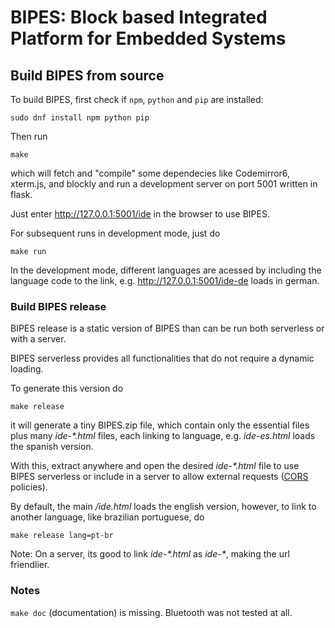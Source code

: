 # BIPES: Block based Integrated Platform for Embedded Systems

## Build BIPES from source

To build BIPES, first check if `npm`, `python` and `pip` are installed:

```
sudo dnf install npm python pip
```

Then run
```
make
```
which will fetch and "compile" some dependecies like
Codemirror6, xterm.js, and blockly and run a development server on port 5001
written in flask.

Just enter http://127.0.0.1:5001/ide in the browser to use BIPES.

For subsequent runs in development mode, just do 
```
make run
```
In the development mode, different languages are acessed by including the language 
code to the link, e.g. http://127.0.0.1:5001/ide-de loads in german.


### Build BIPES release

BIPES release is a static version of BIPES than can be run both serverless or
with a server.

BIPES serverless provides all functionalities that do not require a dynamic loading.

To generate this version do
```
make release
```
it will generate a tiny BIPES.zip file, which contain only the essential files 
plus many *ide-\*.html* files, each linking to language, e.g. *ide-es.html* 
loads the spanish version.

With this, extract anywhere and open the desired *ide-\*.html* file to use BIPES 
serverless or include in a server to allow external requests 
([CORS](https://developer.mozilla.org/en-US/docs/Web/HTTP/CORS) policies).

By default, the main */ide.html* loads the english version, however, to link to another 
language, like brazilian portuguese, do
```
make release lang=pt-br
```
Note: On a server, its good to link *ide-\*.html* as *ide-\**, making the url
friendlier.

### Notes
`make doc` (documentation) is missing.
Bluetooth was not tested at all.
